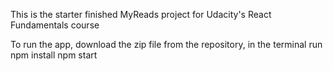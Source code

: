 This is the starter finished MyReads project for Udacity's React Fundamentals course

To run the app, download the zip file from the repository, in the terminal run
npm install
npm start
